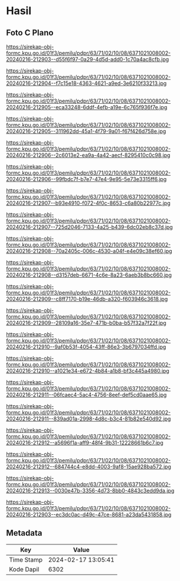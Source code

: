 # Hasil

## Foto C Plano

https://sirekap-obj-formc.kpu.go.id/01f3/pemilu/pdpr/63/71/02/10/08/6371021008002-20240216-212903--d55f6f97-0a29-4d5d-add0-1c70a4ac8cfb.jpg

https://sirekap-obj-formc.kpu.go.id/01f3/pemilu/pdpr/63/71/02/10/08/6371021008002-20240216-212904--f7c15e18-4363-4621-a9ed-3e6210f33213.jpg

https://sirekap-obj-formc.kpu.go.id/01f3/pemilu/pdpr/63/71/02/10/08/6371021008002-20240216-212905--eca33248-6ddf-4efb-a19e-6c765f936f7e.jpg

https://sirekap-obj-formc.kpu.go.id/01f3/pemilu/pdpr/63/71/02/10/08/6371021008002-20240216-212905--311962dd-45a1-4f79-9a01-f67f426d758e.jpg

https://sirekap-obj-formc.kpu.go.id/01f3/pemilu/pdpr/63/71/02/10/08/6371021008002-20240216-212906--2c6013e2-ea9a-4a42-aecf-8295410c0c98.jpg

https://sirekap-obj-formc.kpu.go.id/01f3/pemilu/pdpr/63/71/02/10/08/6371021008002-20240216-212906--99fbdc7f-b7e7-47e4-9e95-5e73e3315ff6.jpg

https://sirekap-obj-formc.kpu.go.id/01f3/pemilu/pdpr/63/71/02/10/08/6371021008002-20240216-212907--b93e4910-f072-4f0c-8653-c6a80b22977c.jpg

https://sirekap-obj-formc.kpu.go.id/01f3/pemilu/pdpr/63/71/02/10/08/6371021008002-20240216-212907--725d2046-7133-4a25-b439-6dc02eb8c37d.jpg

https://sirekap-obj-formc.kpu.go.id/01f3/pemilu/pdpr/63/71/02/10/08/6371021008002-20240216-212908--70a2405c-006c-4530-a04f-e4e09c38ef60.jpg

https://sirekap-obj-formc.kpu.go.id/01f3/pemilu/pdpr/63/71/02/10/08/6371021008002-20240216-212908--d3157deb-6671-4c6e-8a23-6aeb3b8bc660.jpg

https://sirekap-obj-formc.kpu.go.id/01f3/pemilu/pdpr/63/71/02/10/08/6371021008002-20240216-212909--c8ff7170-b19e-46db-a320-f603946c3618.jpg

https://sirekap-obj-formc.kpu.go.id/01f3/pemilu/pdpr/63/71/02/10/08/6371021008002-20240216-212909--28109a16-35e7-471b-b0ba-b57f32a7f22f.jpg

https://sirekap-obj-formc.kpu.go.id/01f3/pemilu/pdpr/63/71/02/10/08/6371021008002-20240216-212910--9af0b53f-4054-43ff-86e3-3b6797034ffd.jpg

https://sirekap-obj-formc.kpu.go.id/01f3/pemilu/pdpr/63/71/02/10/08/6371021008002-20240216-212910--a1021e34-e672-4b84-a1b8-bf3c445a4980.jpg

https://sirekap-obj-formc.kpu.go.id/01f3/pemilu/pdpr/63/71/02/10/08/6371021008002-20240216-212911--06fcaec4-5ac4-4756-8eef-def5cd0aae65.jpg

https://sirekap-obj-formc.kpu.go.id/01f3/pemilu/pdpr/63/71/02/10/08/6371021008002-20240216-212911--839ad01a-2998-4d8c-b3c4-81b82e540d92.jpg

https://sirekap-obj-formc.kpu.go.id/01f3/pemilu/pdpr/63/71/02/10/08/6371021008002-20240216-212912--a5696f1a-aff9-48f4-9b31-12228661b6c7.jpg

https://sirekap-obj-formc.kpu.go.id/01f3/pemilu/pdpr/63/71/02/10/08/6371021008002-20240216-212912--684744c4-e8dd-4003-9af8-15ae928ba572.jpg

https://sirekap-obj-formc.kpu.go.id/01f3/pemilu/pdpr/63/71/02/10/08/6371021008002-20240216-212913--0030e47b-3356-4d73-8bb0-4843c3edd9da.jpg

https://sirekap-obj-formc.kpu.go.id/01f3/pemilu/pdpr/63/71/02/10/08/6371021008002-20240216-212903--ec3dc0ac-d49c-47ce-8681-a23da5431858.jpg


## Metadata

| Key        | Value               |
| ---------- | ------------------- |
| Time Stamp | 2024-02-17 13:05:41 |
| Kode Dapil | 6302                |



